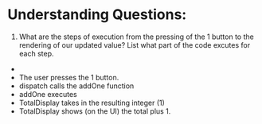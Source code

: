 # Understanding Questions:
1. What are the steps of execution from the pressing of the 1 button to the rendering of our updated value? List what part of the code excutes for each step.
* 
* The user presses the 1 button.
* dispatch calls the addOne function 
* addOne executes
* TotalDisplay takes in the resulting integer (1)
* TotalDisplay shows (on the UI) the total plus 1.
